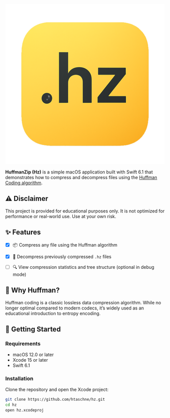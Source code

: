 <p align="center">
  <img src="https://raw.githubusercontent.com/htaschne/hz/refs/heads/main/hz/Assets.xcassets/AppIcon.appiconset/512.png" alt="Hz icon"/>
  
</p>

**HuffmanZip (Hz)** is a simple macOS application built with Swift 6.1 that demonstrates how to compress and decompress files using the [Huffman Coding algorithm](https://en.wikipedia.org/wiki/Huffman_coding).

## ⚠️ Disclaimer
This project is provided for educational purposes only. It is not optimized for performance or real-world use. Use at your own risk.


## ✨ Features

- [x] 📦 Compress any file using the Huffman algorithm
- [x] 📂 Decompress previously compressed `.hz` files
- [ ] 🔍 View compression statistics and tree structure (optional in debug mode)


## 🧠 Why Huffman?

Huffman coding is a classic lossless data compression algorithm. While no longer optimal compared to modern codecs, it’s widely used as an educational introduction to entropy encoding.

## 🚀 Getting Started

### Requirements

- macOS 12.0 or later
- Xcode 15 or later
- Swift 6.1

### Installation

Clone the repository and open the Xcode project:

```bash
git clone https://github.com/htaschne/hz.git
cd hz
open hz.xcodeproj
